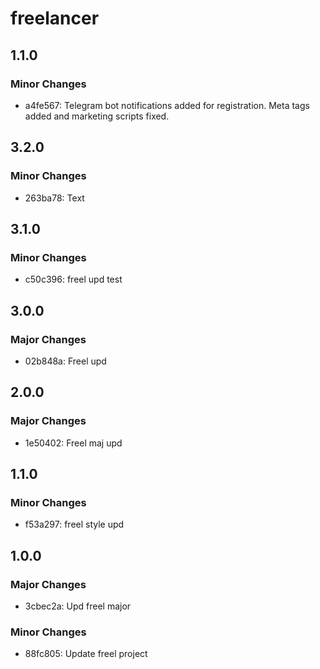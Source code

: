 # freelancer

## 1.1.0

### Minor Changes

- a4fe567: Telegram bot notifications added for registration. Meta tags added and marketing scripts fixed.

## 3.2.0

### Minor Changes

- 263ba78: Text

## 3.1.0

### Minor Changes

- c50c396: freel upd test

## 3.0.0

### Major Changes

- 02b848a: Freel upd

## 2.0.0

### Major Changes

- 1e50402: Freel maj upd

## 1.1.0

### Minor Changes

- f53a297: freel style upd

## 1.0.0

### Major Changes

- 3cbec2a: Upd freel major

### Minor Changes

- 88fc805: Update freel project
